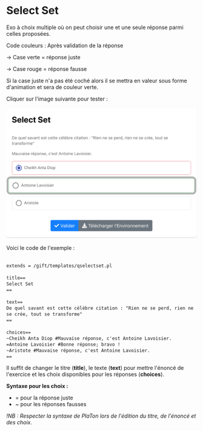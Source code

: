 # Select Set 

Exo à choix multiple où on peut choisir une et une seule réponse parmi celles proposées. 

Code couleurs : Après validation de la réponse 

-> Case verte = réponse juste

-> Case rouge = réponse fausse

Si la case juste n'a pas été coché alors il se mettra en valeur sous forme d'animation et sera de couleur verte.  

Cliquer sur l'image suivante pour tester : 

[![image](Select_set.png)](https://pl.u-pem.fr/filebrowser/demo/33539/)

Voici le code de l'exemple : 

```{r}

extends = /gift/templates/qselectset.pl

title==
Select Set
==

text==
De quel savant est cette célèbre citation : "Rien ne se perd, rien ne se crée, tout se transforme"
==

choices==
~Cheikh Anta Diop #Mauvaise réponse, c'est Antoine Lavoisier.
=Antoine Lavoisier #Bonne réponse; bravo !
~Aristote #Mauvaise réponse, c'est Antoine Lavoisier.
==

```

Il suffit de changer le titre (**title**), le texte (**text**) pour mettre l'énoncé de l'exercice et les choix disponibles pour les réponses (**choices**).

**Syntaxe pour les choix :**
- = pour la réponse juste
- ~ pour les réponses fausses

*!NB : Respecter la syntaxe de PlaTon lors de l'édition du titre, de l'énoncé et des choix.*
